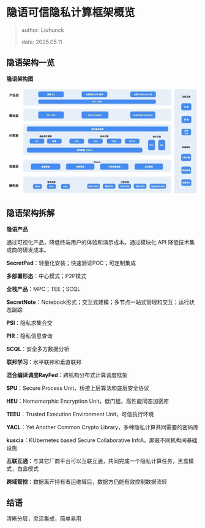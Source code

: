 # 隐语可信隐私计算框架概览

>author: Liuhunck
>
>date: 2025.05.11

## 隐语架构一览

**隐语架构图**

![image-20250511182542982](a.assets/image-20250511182542982.png)

## 隐语架构拆解

**隐语产品**

通过可视化产品，降低终端用户的体验和演示成本。通过模块化 API 降低技术集成商的研发成本。

**SecretPad**：轻量化安装；快速验证POC；可定制集成

**多部署形态**：中心模式；P2P模式

**全栈产品**：MPC；TEE；SCQL

**SecretNote**：Notebook形式；交互式建模；多节点一站式管理和交互；运行状态跟踪

**PSI**：隐私求集合交

**PIR**：隐私信息查询

**SCQL**：安全多方数据分析

**联邦学习**：水平联邦和垂直联邦

**混合编译调度RayFed**：跨机构分布式计算调度框架

**SPU**：Secure Process Unit，桥接上层算法和底层安全协议

**HEU**：Homomorphic Encryption Unit，低门槛，高性能同态加密库

**TEEU**：Trusted Execution Environment Unit，可信执行环境

**YACL**：Yet Another Common Crypto Library，多种隐私计算共同需要的密码库

**kuscia**：KUbernetes based Secure Collaborative InfrA，屏蔽不同机构间基础设施

**互联互通**：与其它厂商平台可以互联互通，共同完成一个隐私计算任务，黑盒模式，白盒模式

**跨域管控**：数据离开持有者运维域后，数据方仍能有效控制数据流转

## 结语

清晰分层，灵活集成，简单易用
